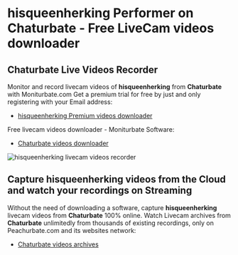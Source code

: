 # hisqueenherking Performer on Chaturbate - Free LiveCam videos downloader

## Chaturbate Live Videos Recorder

Monitor and record livecam videos of **hisqueenherking** from **Chaturbate** with Moniturbate.com
Get a premium trial for free by just and only registering with your Email address:
* [hisqueenherking Premium videos downloader](https://moniturbate.com/request-demo-licence-key.html)

Free livecam videos downloader - Moniturbate Software:
* [Chaturbate videos downloader](https://moniturbate.com/moniturbate-download-software.html)

![hisqueenherking livecam videos recorder](https://peachurnet.com/templates/moniturbate-software.png)


## Capture hisqueenherking videos from the Cloud and watch your recordings on Streaming

Without the need of downloading a software, capture **hisqueenherking** livecam videos from **Chaturbate** 100% online.
Watch Livecam archives from **Chaturbate** unlimitedly from thousands of existing recordings, only on Peachurbate.com and its websites network:
* [Chaturbate videos archives](https://peachurnet.com/)